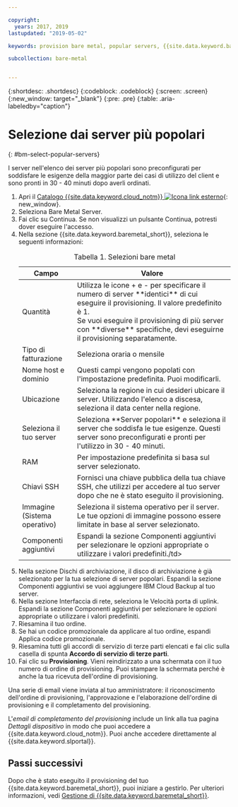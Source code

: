 ```yaml
---

copyright:
  years: 2017, 2019
lastupdated: "2019-05-02"

keywords: provision bare metal, popular servers, {{site.data.keyword.baremetal_short}}, provision

subcollection: bare-metal


---
```


{:shortdesc: .shortdesc}
{:codeblock: .codeblock}
{:screen: .screen}
{:new_window: target="_blank"}
{:pre: .pre}
{:table: .aria-labeledby="caption"}


# Selezione dai server più popolari
{: #bm-select-popular-servers}

I server nell'elenco dei server più popolari sono preconfigurati per soddisfare le esigenze della maggior parte dei casi di utilizzo del client e sono pronti in 30 - 40 minuti dopo averli ordinati.
1. Apri il [Catalogo {{site.data.keyword.cloud_notm}} ![Icona link esterno](../icons/launch-glyph.svg "Icona link esterno")](https://cloud.ibm.com/catalog/){: new_window}.   
2. Seleziona Bare Metal Server.
3. Fai clic su Continua.  Se non visualizzi un pulsante Continua, potresti dover eseguire l'accesso.
2. Nella sezione {{site.data.keyword.baremetal_short}}, seleziona le seguenti informazioni:
    <table>
    <CAPTION>Tabella 1. Selezioni bare metal</CAPTION>
    <THEAD>
    <TR>
    <th>Campo</th>
    <th>Valore</th>
    </TR>
    </THEAD>
    <TBODY>
    <tr>
    <td>Quantità </td>
    <td>Utilizza le icone + e - per specificare il numero di server **identici** di cui eseguire il provisioning. Il valore predefinito è 1.<br>Se vuoi eseguire il provisioning di più server con **diverse** specifiche, devi eseguirne il provisioning separatamente.<tr>
    <tr>
    <td>Tipo di fatturazione</td>
    <td>Seleziona oraria o mensile
    <tr>
    <td>Nome host e dominio</td>
    <td>Questi campi vengono popolati con l'impostazione predefinita. Puoi modificarli.</td>
    </tr>
    <tr>
    <td>Ubicazione</td>
    <td>Seleziona la regione in cui desideri ubicare il server. Utilizzando l'elenco a discesa, seleziona il data center nella regione. </td>
    </tr>
    <tr>
    <tr>
    <td>Seleziona il tuo server</td>
    <td>Seleziona **Server popolari** e seleziona il server che soddisfa le tue esigenze. Questi server sono preconfigurati e pronti per l'utilizzo in 30 - 40 minuti.
    </tr>
    <tr>
    <td>RAM</td>
    <td>Per impostazione predefinita si basa sul server selezionato.</td>
    </tr>
    <tr>
    <td>Chiavi SSH</td>
    <td>Fornisci una chiave pubblica della tua chiave SSH, che utilizzi per accedere al tuo server dopo che ne è stato eseguito il provisioning.</td>
    </tr>
    <tr>
    <td>Immagine <br>(Sistema operativo)</td>
    <td>Seleziona il sistema operativo per il server. Le tue opzioni di immagine possono essere limitate in base al server selezionato.</td>
    </tr>
    <td>Componenti aggiuntivi</td>
    <td>Espandi la sezione Componenti aggiuntivi per selezionare le opzioni appropriate o utilizzare i valori predefiniti./td>
    </tr>
    </TBODY>
    </table>
3. Nella sezione Dischi di archiviazione, il disco di archiviazione è già selezionato per la tua selezione di server popolari. Espandi la sezione Componenti aggiuntivi se vuoi aggiungere IBM Cloud Backup al tuo server.
4. Nella sezione Interfaccia di rete, seleziona le Velocità porta di uplink. Espandi la sezione Componenti aggiuntivi per selezionare le opzioni appropriate o utilizzare i valori predefiniti. 
4.  Riesamina il tuo ordine. 
4. Se hai un codice promozionale da applicare al tuo ordine, espandi Applica codice promozionale.  
5.  Riesamina tutti gli accordi di servizio di terze parti elencati e fai clic sulla casella di spunta **Accordo di servizio di terze parti**.
6.  Fai clic su **Provisioning**. Vieni reindirizzato a una schermata con il tuo numero di ordine di provisioning. Puoi stampare la schermata perché è anche la tua ricevuta dell'ordine di provisioning.

 Una serie di email viene inviata al tuo amministratore: il riconoscimento dell'ordine di provisioning, l'approvazione e l'elaborazione dell'ordine di provisioning e il completamento del provisioning.

 L'_email di completamento del provisioning_ include un link alla tua pagina *Dettagli dispositivo* in modo che puoi accedere a {{site.data.keyword.cloud_notm}}. Puoi anche accedere direttamente al {{site.data.keyword.slportal}}.


## Passi successivi

Dopo che è stato eseguito il provisioning del tuo {{site.data.keyword.baremetal_short}}, puoi iniziare a gestirlo. Per ulteriori informazioni, vedi [Gestione di {{site.data.keyword.baremetal_short}}](/docs/bare-metal?topic=bare-metal-bm-manage-servers#bm-manage-servers).
